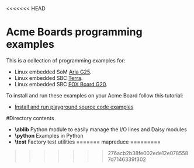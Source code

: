 <<<<<<< HEAD
# Acme Boards programming examples

This is a collection of programming examples for:

* Linux embedded SoM [Aria G25](http://www.acmesystems.it/aria). 
* Linux embedded SBC [Terra](http://www.acmesystems.it/terra). 
* Linux embedded SBC [FOX Board G20](http://www.acmesystems.it/FOXG20). 

To install and run these examples on your Acme Board follow this tutorial:

*  [Install and run playground source code examples](http://www.acmesystems.it/playground)

#Directory contents

* **\ablib** Python module to easily manage the I/O lines and Daisy modules
* **\python** Examples in Python
* **\test** Factory test utilities
=======
mapreduce
=========
>>>>>>> 276acb2b38fe002ede12e0785587d7146339f302
